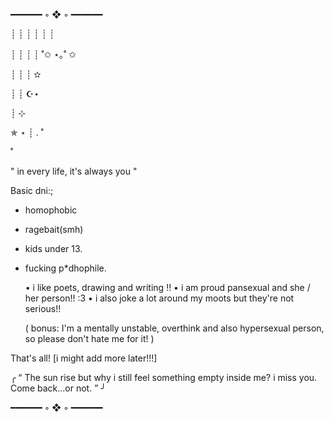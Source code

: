 ━━━━━━ ◦ ❖ ◦ ━━━━━━



┊         ┊       ┊   ┊    ┊        ┊

┊         ┊       ┊   ┊   ˚✩ ⋆｡˚ ✩

┊         ┊       ┊   ✫

┊         ┊       ☪⋆

┊ ⊹

✯ ⋆      ┊ . ˚

˚ 


" in every life, it's always you "


Basic dni:;
- homophobic
- ragebait(smh)
- kids under 13.
- fucking p*dhophile.

    • i like poets, drawing and writing !!
    • i am proud pansexual and she / her person!! :3
    • i also joke a lot around my moots but they're not serious!! 

    ( bonus: I'm a mentally unstable, overthink and also hypersexual person, so please don't hate me for it! )

That's all!
[i might add more later!!!]

 
 
 ╭  “ The sun rise but why i still feel something empty inside me? i miss you. Come back...or not. ”  ╯

━━━━━━ ◦ ❖ ◦ ━━━━━━
